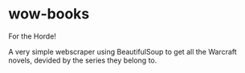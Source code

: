 # wow-books
For the Horde!

A very simple webscraper using BeautifulSoup to get all the Warcraft novels, devided by the series they belong to.
